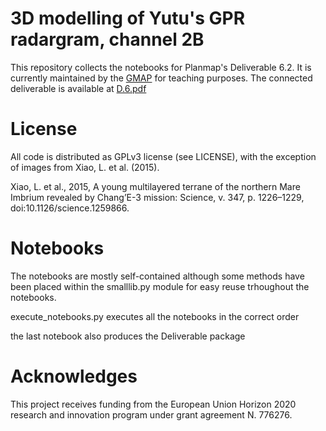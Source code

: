 # 3D modelling of Yutu's GPR radargram, channel 2B

This repository collects the notebooks for Planmap's Deliverable 6.2. It is currently maintained by the [GMAP](https://www.europlanet-gmap.eu/) for teaching purposes. The connected deliverable is available at [D.6.pdf](https://wiki.planmap.eu/download/attachments/8193472/6.2%20-%203D%20geo-models%20based%20on%20multiple%20datasets%20of%20the%20Moon%20%28implicit%20or%20explicit%20modelling%29.pdf)

# License
All code is distributed as GPLv3 license (see LICENSE), with the exception of images from Xiao, L. et al. (2015). 


Xiao, L. et al., 2015, A young multilayered terrane of the northern Mare Imbrium revealed by Chang’E-3 mission: Science, v. 347, p. 1226–1229, doi:10.1126/science.1259866.


# Notebooks

The notebooks are mostly self-contained although some methods have been placed within the smalllib.py module for easy reuse trhoughout the notebooks.

execute_notebooks.py executes all the notebooks in the correct order

the last notebook also produces the Deliverable package


# Acknowledges
This project receives funding from the European Union Horizon 2020 research and innovation program under grant agreement N. 776276.
